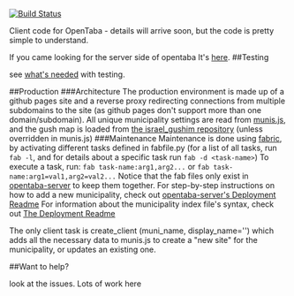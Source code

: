 [![Build Status](https://travis-ci.org/niryariv/opentaba-client.png?branch=master)](https://travis-ci.org/niryariv/opentaba-client)Client code for OpenTaba - details will arrive soon, but the code is pretty simple to understand.If you came looking for the server side of opentaba It's [here](https://github.com/niryariv/opentaba-server).##Testingsee [what's needed](tests/testing.md) with testing.##Production###ArchitectureThe production environment is made up of a github pages site and a reverse proxy redirecting connectionsfrom multiple subdomains to the site (as github pages don't support more than one domain/subdomain).All unique municipality settings are read from [munis.js](https://github.com/niryariv/opentaba-client/blob/master/munis.js), and the gush map is loaded from [the israel_gushim repository](https://github.com/niryariv/israel_gushim/) (unless overridden in munis.js)###MaintenanceMaintenance is done using [fabric](http://fabfile.org), by activating different tasks defined in fabfile.py (for a list of all tasks, run `fab -l`, and for details about a specific task run `fab -d <task-name>`)To execute a task, run: `fab task-name:arg1,arg2...` or `fab task-name:arg1=val1,arg2=val2...`Notice that the fab files only exist in [opentaba-server](https://github.com/niryariv/opentaba-server) to keep them together.For step-by-step instructions on how to add a new municipality, check out [opentaba-server's Deployment Readme](http://github.com/niryariv/opentaba-server/blob/master/DEPLOYMENT.md#deploy-a-new-municipality)For information about the municipality index file's syntax, check out [The Deployment Readme](DEPLOYMENT.md)The only client task is create_client (muni_name, display_name='') which adds all the necessary data to munis.js to create a "new site" for the municipality, or updates an existing one.##Want to help?look at the issues. Lots of work here 